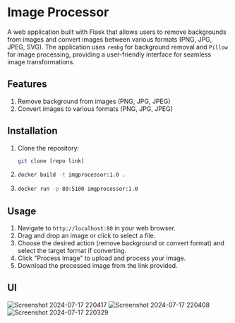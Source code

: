 # Image Processor

A web application built with Flask that allows users to remove backgrounds from images and convert images between various formats (PNG, JPG, JPEG, SVG). The application uses `rembg` for background removal and `Pillow` for image processing, providing a user-friendly interface for seamless image transformations.

## Features
1. Remove background from images (PNG, JPG, JPEG)
2. Convert images to various formats (PNG, JPG, JPEG)

## Installation
1. Clone the repository:
    ```bash
    git clone [repo link]
    ```
2.  ```bash
    docker build -t imgprocessor:1.0 .
    ```
3.  ```bash
    docker run -p 80:5100 imgprocessor:1.0
    ```

## Usage
1. Navigate to `http://localhost:80` in your web browser.
2. Drag and drop an image or click to select a file.
3. Choose the desired action (remove background or convert format) and select the target format if converting.
4. Click "Process Image" to upload and process your image.
5. Download the processed image from the link provided.

## UI
![Screenshot 2024-07-17 220417](https://github.com/user-attachments/assets/34e9cafb-db9b-4a92-a5c3-8424dd31c412)
![Screenshot 2024-07-17 220408](https://github.com/user-attachments/assets/7911aa96-0267-4eac-8487-e130e911ba3d)
![Screenshot 2024-07-17 220329](https://github.com/user-attachments/assets/091deffa-0947-48fc-9296-ded37f8a6047)
